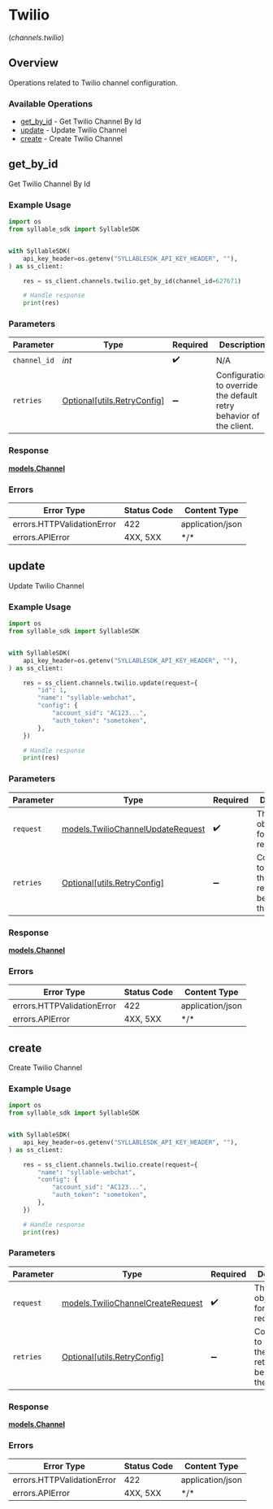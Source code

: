 # Twilio
(*channels.twilio*)

## Overview

Operations related to Twilio channel configuration.

### Available Operations

* [get_by_id](#get_by_id) - Get Twilio Channel By Id
* [update](#update) - Update Twilio Channel
* [create](#create) - Create Twilio Channel

## get_by_id

Get Twilio Channel By Id

### Example Usage

<!-- UsageSnippet language="python" operationID="channels_twilio_get_by_id" method="get" path="/api/v1/channels/twilio/{channel_id}" -->
```python
import os
from syllable_sdk import SyllableSDK


with SyllableSDK(
    api_key_header=os.getenv("SYLLABLESDK_API_KEY_HEADER", ""),
) as ss_client:

    res = ss_client.channels.twilio.get_by_id(channel_id=627671)

    # Handle response
    print(res)

```

### Parameters

| Parameter                                                           | Type                                                                | Required                                                            | Description                                                         |
| ------------------------------------------------------------------- | ------------------------------------------------------------------- | ------------------------------------------------------------------- | ------------------------------------------------------------------- |
| `channel_id`                                                        | *int*                                                               | :heavy_check_mark:                                                  | N/A                                                                 |
| `retries`                                                           | [Optional[utils.RetryConfig]](../../models/utils/retryconfig.md)    | :heavy_minus_sign:                                                  | Configuration to override the default retry behavior of the client. |

### Response

**[models.Channel](../../models/channel.md)**

### Errors

| Error Type                 | Status Code                | Content Type               |
| -------------------------- | -------------------------- | -------------------------- |
| errors.HTTPValidationError | 422                        | application/json           |
| errors.APIError            | 4XX, 5XX                   | \*/\*                      |

## update

Update Twilio Channel

### Example Usage

<!-- UsageSnippet language="python" operationID="channels_twilio_update" method="put" path="/api/v1/channels/twilio/" -->
```python
import os
from syllable_sdk import SyllableSDK


with SyllableSDK(
    api_key_header=os.getenv("SYLLABLESDK_API_KEY_HEADER", ""),
) as ss_client:

    res = ss_client.channels.twilio.update(request={
        "id": 1,
        "name": "syllable-webchat",
        "config": {
            "account_sid": "AC123...",
            "auth_token": "sometoken",
        },
    })

    # Handle response
    print(res)

```

### Parameters

| Parameter                                                                       | Type                                                                            | Required                                                                        | Description                                                                     |
| ------------------------------------------------------------------------------- | ------------------------------------------------------------------------------- | ------------------------------------------------------------------------------- | ------------------------------------------------------------------------------- |
| `request`                                                                       | [models.TwilioChannelUpdateRequest](../../models/twiliochannelupdaterequest.md) | :heavy_check_mark:                                                              | The request object to use for the request.                                      |
| `retries`                                                                       | [Optional[utils.RetryConfig]](../../models/utils/retryconfig.md)                | :heavy_minus_sign:                                                              | Configuration to override the default retry behavior of the client.             |

### Response

**[models.Channel](../../models/channel.md)**

### Errors

| Error Type                 | Status Code                | Content Type               |
| -------------------------- | -------------------------- | -------------------------- |
| errors.HTTPValidationError | 422                        | application/json           |
| errors.APIError            | 4XX, 5XX                   | \*/\*                      |

## create

Create Twilio Channel

### Example Usage

<!-- UsageSnippet language="python" operationID="channels_twilio_create" method="post" path="/api/v1/channels/twilio/" -->
```python
import os
from syllable_sdk import SyllableSDK


with SyllableSDK(
    api_key_header=os.getenv("SYLLABLESDK_API_KEY_HEADER", ""),
) as ss_client:

    res = ss_client.channels.twilio.create(request={
        "name": "syllable-webchat",
        "config": {
            "account_sid": "AC123...",
            "auth_token": "sometoken",
        },
    })

    # Handle response
    print(res)

```

### Parameters

| Parameter                                                                       | Type                                                                            | Required                                                                        | Description                                                                     |
| ------------------------------------------------------------------------------- | ------------------------------------------------------------------------------- | ------------------------------------------------------------------------------- | ------------------------------------------------------------------------------- |
| `request`                                                                       | [models.TwilioChannelCreateRequest](../../models/twiliochannelcreaterequest.md) | :heavy_check_mark:                                                              | The request object to use for the request.                                      |
| `retries`                                                                       | [Optional[utils.RetryConfig]](../../models/utils/retryconfig.md)                | :heavy_minus_sign:                                                              | Configuration to override the default retry behavior of the client.             |

### Response

**[models.Channel](../../models/channel.md)**

### Errors

| Error Type                 | Status Code                | Content Type               |
| -------------------------- | -------------------------- | -------------------------- |
| errors.HTTPValidationError | 422                        | application/json           |
| errors.APIError            | 4XX, 5XX                   | \*/\*                      |